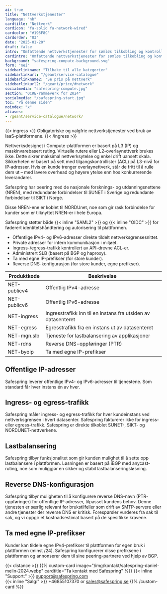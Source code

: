 ```yaml
---
ai: true
title: "Nettverkstjenester"
language: "nb"
cardtitle: "Nettverk"
cardicon: "fa-solid fa-network-wired"
cardcolor: "#195F8C"
cardorder: "03"
date: "2025-01-20"
draft: false
intro: "Omfattende nettverkstjenester for sømløs tilkobling og kontroll, inkludert offentlige og private IP-adresser, sikker trafikkstyring, lastbalansering og avanserte alternativer for bruk i stor skala."
cardintro: "Omfattende nettverkstjenester for sømløs tilkobling og kontroll."
background: "safespring-compute-background.svg"
form: "nei"
sidebarlinkname: "Tilbake til alle kategorier"
sidebarlinkurl: "/geant/service-catalogue"
sidebarlinkname2: "Se pris på nettverk"
sidebarlinkurl2: "/geant/price/#network"
socialmedia: "safespring-compute.jpg"
section: "OCRE-rammeverk for 2024"
socialmedia: "/safespring-start.jpg"
toc: "På denne siden"
noindex: "x"
aliases:
- /geant/service-catalogue/network/
---
```

{{< ingress >}}
Obligatoriske og valgfrie nettverkstjenester ved bruk av IaaS-plattformene.
{{< /ingress >}}

Nettverksdesignet i Compute-plattformen er basert på L3 (IP) og maskinvarebasert ruting. Virtuelle rutere eller L2-overlaynettverk brukes ikke. Dette sikrer maksimal nettverksytelse og enkel drift uansett skala. Sikkerheten er basert på sett med tilgangskontrollister (ACL) på L3-nivå for IP-adresser. Hvis en kunde trenger overlaynettverk, står de fritt til å rulle dem ut – med lavere overhead og høyere ytelse enn hos konkurrerende leverandører.

Safespring har peering med de nasjonale forsknings- og utdanningsnettene (NREN), med redundante forbindelser til SUNET i Sverige og redundante forbindelser til SIKT i Norge.

Disse NREN-ene er koblet til NORDUnet, noe som gir rask forbindelse for kunder som er tilknyttet NREN-er i hele Europa.

Safespring støtter både {{< inline "SAML2" >}} og {{< inline "OIDC" >}} for føderert identitetshåndtering og autorisering til plattformen.

- Offentlige IPv4- og IPv6-adresser direkte tildelt nettverksgrensesnittet.
- Private adresser for intern kommunikasjon i miljøet.
- Ingress-/egress-trafikk kontrollert av API-drevne ACL-er.
- Administrert SLB (basert på BGP og haproxy).
- Ta med egne IP-prefikser (for store kunder).
- Reverse DNS-konfigurasjon (for store kunder, egne prefikser).

| Produktkode  | Beskrivelse                                                  |
| ------------ | ------------------------------------------------------------ |
| NET-publicv4 | Offentlig IPv4-adresse                                      |
| NET-publicv6 | Offentlig IPv6-adresse                                      |
| NET-ingress  | Ingresstrafikk inn til en instans fra utsiden av datasenteret |
| NET-egress   | Egresstrafikk fra en instans ut av datasenteret             |
| NET-mgn.slb  | Tjeneste for lastbalansering av applikasjoner               |
| NET-rdns     | Reverse DNS-oppføringer (PTR)                               |
| NET-byoip    | Ta med egne IP-prefikser                                    |

## Offentlige IP-adresser

Safespring leverer offentlige IPv4- og IPv6-adresser til tjenestene. Som standard får hver instans én av hver.

## Ingress- og egress-trafikk

Safespring måler ingress- og egress-trafikk for hver kundeinstans ved nettverksgrensen i hvert datasenter. Safespring fakturerer ikke for ingress- eller egress-trafikk. Safespring er direkte tilkoblet SUNET-, SIKT- og NORDUNET-nettverkene.

## Lastbalansering

Safespring tilbyr funksjonalitet som gir kunden mulighet til å sette opp lastbalansere i plattformen. Løsningen er basert på iBGP med anycast-ruting, noe som muliggjør en sikker og stabil lastbalanseringsløsning.

## Reverse DNS-konfigurasjon

Safespring tilbyr muligheten til å konfigurere reverse DNS-navn (PTR-oppføringer) for offentlige IP-adresser, tilpasset kundens behov. Denne tjenesten er særlig relevant for brukstilfeller som drift av SMTP-servere eller andre tjenester der reverse DNS er kritisk. Forespørsler vurderes fra sak til sak, og vi oppgir et kostnadsestimat basert på de spesifikke kravene.

## Ta med egne IP-prefikser

Kunder kan tildele egne IPv4-prefikser til plattformen for egen bruk i plattformen (minst /24). Safespring konfigurerer disse prefiksene i plattformen og annonserer dem til sine peering-partnere ved hjelp av BGP.

{{< distance >}}
{{% custom-card image="/img/kontakt/safespring-daniel-melin-2024.webp" cardtitle="Ta kontakt med Safespring" %}}
{{< inline "Support:" >}} support@safespring.com  
{{< inline "Salg:" >}} +46855107370 or sales@safespring.se
{{% /custom-card %}}